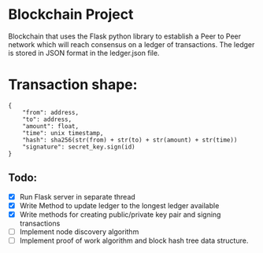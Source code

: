 # Blockchain Project

Blockchain that uses the Flask python library to establish a Peer to Peer network which will reach consensus on a ledger of transactions. 
The ledger is stored in JSON format in the ledger.json file. 

# Transaction shape:
```
{
    "from": address,
    "to": address,
    "amount": float,
    "time": unix timestamp,
    "hash": sha256(str(from) + str(to) + str(amount) + str(time))
    "signature": secret_key.sign(id)
}
```

## Todo:
- [x] Run Flask server in separate thread
- [x] Write Method to update ledger to the longest ledger available
- [x] Write methods for creating public/private key pair and signing transactions
- [ ] Implement node discovery algorithm
- [ ] Implement proof of work algorithm and block hash tree data structure. 
